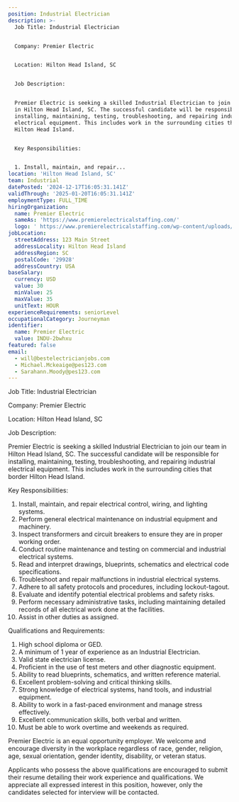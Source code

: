 ```yaml
---
position: Industrial Electrician
description: >-
  Job Title: Industrial Electrician


  Company: Premier Electric


  Location: Hilton Head Island, SC 


  Job Description:


  Premier Electric is seeking a skilled Industrial Electrician to join our team
  in Hilton Head Island, SC. The successful candidate will be responsible for
  installing, maintaining, testing, troubleshooting, and repairing industrial
  electrical equipment. This includes work in the surrounding cities that border
  Hilton Head Island.


  Key Responsibilities:


  1. Install, maintain, and repair...
location: 'Hilton Head Island, SC'
team: Industrial
datePosted: '2024-12-17T16:05:31.141Z'
validThrough: '2025-01-20T16:05:31.141Z'
employmentType: FULL_TIME
hiringOrganization:
  name: Premier Electric
  sameAs: 'https://www.premierelectricalstaffing.com/'
  logo: ' https://www.premierelectricalstaffing.com/wp-content/uploads/2020/05/Premier-Electrical-Staffing-logo.png'
jobLocation:
  streetAddress: 123 Main Street
  addressLocality: Hilton Head Island
  addressRegion: SC
  postalCode: '29928'
  addressCountry: USA
baseSalary:
  currency: USD
  value: 30
  minValue: 25
  maxValue: 35
  unitText: HOUR
experienceRequirements: seniorLevel
occupationalCategory: Journeyman
identifier:
  name: Premier Electric
  value: INDU-2bwhxu
featured: false
email:
  - will@bestelectricianjobs.com
  - Michael.Mckeaige@pes123.com
  - Sarahann.Moody@pes123.com
---
```




Job Title: Industrial Electrician

Company: Premier Electric

Location: Hilton Head Island, SC 

Job Description:

Premier Electric is seeking a skilled Industrial Electrician to join our team in Hilton Head Island, SC. The successful candidate will be responsible for installing, maintaining, testing, troubleshooting, and repairing industrial electrical equipment. This includes work in the surrounding cities that border Hilton Head Island.

Key Responsibilities:

1. Install, maintain, and repair electrical control, wiring, and lighting systems.
2. Perform general electrical maintenance on industrial equipment and machinery.
3. Inspect transformers and circuit breakers to ensure they are in proper working order.
4. Conduct routine maintenance and testing on commercial and industrial electrical systems.
5. Read and interpret drawings, blueprints, schematics and electrical code specifications.
6. Troubleshoot and repair malfunctions in industrial electrical systems.
7. Adhere to all safety protocols and procedures, including lockout-tagout.
8. Evaluate and identify potential electrical problems and safety risks.
9. Perform necessary administrative tasks, including maintaining detailed records of all electrical work done at the facilities.
10. Assist in other duties as assigned.

Qualifications and Requirements:

1. High school diploma or GED.
2. A minimum of 1 year of experience as an Industrial Electrician.
3. Valid state electrician license.
4. Proficient in the use of test meters and other diagnostic equipment.
5. Ability to read blueprints, schematics, and written reference material.
6. Excellent problem-solving and critical thinking skills.
7. Strong knowledge of electrical systems, hand tools, and industrial equipment.
8. Ability to work in a fast-paced environment and manage stress effectively.
9. Excellent communication skills, both verbal and written.
10. Must be able to work overtime and weekends as required.

Premier Electric is an equal opportunity employer. We welcome and encourage diversity in the workplace regardless of race, gender, religion, age, sexual orientation, gender identity, disability, or veteran status.

Applicants who possess the above qualifications are encouraged to submit their resume detailing their work experience and qualifications. We appreciate all expressed interest in this position, however, only the candidates selected for interview will be contacted.
